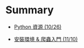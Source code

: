 # Summary

* [Python 資源 \(10/26\)](/171026_about_python.md)

* [安裝環境 & 爬蟲入門 \(11/10\)](/171110_install_and_intro.md)




